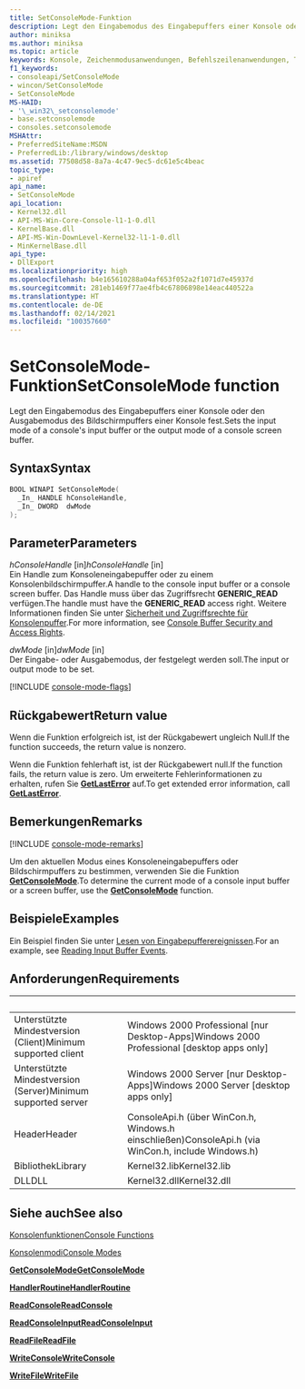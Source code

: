 ```yaml
---
title: SetConsoleMode-Funktion
description: Legt den Eingabemodus des Eingabepuffers einer Konsole oder den Ausgabemodus des Bildschirmpuffers einer Konsole fest.
author: miniksa
ms.author: miniksa
ms.topic: article
keywords: Konsole, Zeichenmodusanwendungen, Befehlszeilenanwendungen, Terminalanwendungen, Konsolen-API
f1_keywords:
- consoleapi/SetConsoleMode
- wincon/SetConsoleMode
- SetConsoleMode
MS-HAID:
- '\_win32\_setconsolemode'
- base.setconsolemode
- consoles.setconsolemode
MSHAttr:
- PreferredSiteName:MSDN
- PreferredLib:/library/windows/desktop
ms.assetid: 77508d58-8a7a-4c47-9ec5-dc61e5c4beac
topic_type:
- apiref
api_name:
- SetConsoleMode
api_location:
- Kernel32.dll
- API-MS-Win-Core-Console-l1-1-0.dll
- KernelBase.dll
- API-MS-Win-DownLevel-Kernel32-l1-1-0.dll
- MinKernelBase.dll
api_type:
- DllExport
ms.localizationpriority: high
ms.openlocfilehash: b4e165610288a04af653f052a2f1071d7e45937d
ms.sourcegitcommit: 281eb1469f77ae4fb4c67806898e14eac440522a
ms.translationtype: HT
ms.contentlocale: de-DE
ms.lasthandoff: 02/14/2021
ms.locfileid: "100357660"
---
```

# <a name="setconsolemode-function"></a><span data-ttu-id="9925f-104">SetConsoleMode-Funktion</span><span class="sxs-lookup"><span data-stu-id="9925f-104">SetConsoleMode function</span></span>

<span data-ttu-id="9925f-105">Legt den Eingabemodus des Eingabepuffers einer Konsole oder den Ausgabemodus des Bildschirmpuffers einer Konsole fest.</span><span class="sxs-lookup"><span data-stu-id="9925f-105">Sets the input mode of a console's input buffer or the output mode of a console screen buffer.</span></span>

## <a name="syntax"></a><span data-ttu-id="9925f-106">Syntax</span><span class="sxs-lookup"><span data-stu-id="9925f-106">Syntax</span></span>

```C
BOOL WINAPI SetConsoleMode(
  _In_ HANDLE hConsoleHandle,
  _In_ DWORD  dwMode
);
```

## <a name="parameters"></a><span data-ttu-id="9925f-107">Parameter</span><span class="sxs-lookup"><span data-stu-id="9925f-107">Parameters</span></span>

<span data-ttu-id="9925f-108">*hConsoleHandle* \[in\]</span><span class="sxs-lookup"><span data-stu-id="9925f-108">*hConsoleHandle* \[in\]</span></span>  
<span data-ttu-id="9925f-109">Ein Handle zum Konsoleneingabepuffer oder zu einem Konsolenbildschirmpuffer.</span><span class="sxs-lookup"><span data-stu-id="9925f-109">A handle to the console input buffer or a console screen buffer.</span></span> <span data-ttu-id="9925f-110">Das Handle muss über das Zugriffsrecht **GENERIC\_READ** verfügen.</span><span class="sxs-lookup"><span data-stu-id="9925f-110">The handle must have the **GENERIC\_READ** access right.</span></span> <span data-ttu-id="9925f-111">Weitere Informationen finden Sie unter [Sicherheit und Zugriffsrechte für Konsolenpuffer](console-buffer-security-and-access-rights.md).</span><span class="sxs-lookup"><span data-stu-id="9925f-111">For more information, see [Console Buffer Security and Access Rights](console-buffer-security-and-access-rights.md).</span></span>

<span data-ttu-id="9925f-112">*dwMode* \[in\]</span><span class="sxs-lookup"><span data-stu-id="9925f-112">*dwMode* \[in\]</span></span>  
<span data-ttu-id="9925f-113">Der Eingabe- oder Ausgabemodus, der festgelegt werden soll.</span><span class="sxs-lookup"><span data-stu-id="9925f-113">The input or output mode to be set.</span></span>

[!INCLUDE [console-mode-flags](./includes/console-mode-flags.md)]

## <a name="return-value"></a><span data-ttu-id="9925f-114">Rückgabewert</span><span class="sxs-lookup"><span data-stu-id="9925f-114">Return value</span></span>

<span data-ttu-id="9925f-115">Wenn die Funktion erfolgreich ist, ist der Rückgabewert ungleich Null.</span><span class="sxs-lookup"><span data-stu-id="9925f-115">If the function succeeds, the return value is nonzero.</span></span>

<span data-ttu-id="9925f-116">Wenn die Funktion fehlerhaft ist, ist der Rückgabewert null.</span><span class="sxs-lookup"><span data-stu-id="9925f-116">If the function fails, the return value is zero.</span></span> <span data-ttu-id="9925f-117">Um erweiterte Fehlerinformationen zu erhalten, rufen Sie [**GetLastError**](/windows/win32/api/errhandlingapi/nf-errhandlingapi-getlasterror) auf.</span><span class="sxs-lookup"><span data-stu-id="9925f-117">To get extended error information, call [**GetLastError**](/windows/win32/api/errhandlingapi/nf-errhandlingapi-getlasterror).</span></span>

## <a name="remarks"></a><span data-ttu-id="9925f-118">Bemerkungen</span><span class="sxs-lookup"><span data-stu-id="9925f-118">Remarks</span></span>

[!INCLUDE [console-mode-remarks](./includes/console-mode-remarks.md)]

<span data-ttu-id="9925f-119">Um den aktuellen Modus eines Konsoleneingabepuffers oder Bildschirmpuffers zu bestimmen, verwenden Sie die Funktion [**GetConsoleMode**](getconsolemode.md).</span><span class="sxs-lookup"><span data-stu-id="9925f-119">To determine the current mode of a console input buffer or a screen buffer, use the [**GetConsoleMode**](getconsolemode.md) function.</span></span>

## <a name="examples"></a><span data-ttu-id="9925f-120">Beispiele</span><span class="sxs-lookup"><span data-stu-id="9925f-120">Examples</span></span>

<span data-ttu-id="9925f-121">Ein Beispiel finden Sie unter [Lesen von Eingabepufferereignissen](reading-input-buffer-events.md).</span><span class="sxs-lookup"><span data-stu-id="9925f-121">For an example, see [Reading Input Buffer Events](reading-input-buffer-events.md).</span></span>

## <a name="requirements"></a><span data-ttu-id="9925f-122">Anforderungen</span><span class="sxs-lookup"><span data-stu-id="9925f-122">Requirements</span></span>

| &nbsp; | &nbsp; |
|-|-|
| <span data-ttu-id="9925f-123">Unterstützte Mindestversion (Client)</span><span class="sxs-lookup"><span data-stu-id="9925f-123">Minimum supported client</span></span> | <span data-ttu-id="9925f-124">Windows 2000 Professional \[nur Desktop-Apps\]</span><span class="sxs-lookup"><span data-stu-id="9925f-124">Windows 2000 Professional \[desktop apps only\]</span></span> |
| <span data-ttu-id="9925f-125">Unterstützte Mindestversion (Server)</span><span class="sxs-lookup"><span data-stu-id="9925f-125">Minimum supported server</span></span> | <span data-ttu-id="9925f-126">Windows 2000 Server \[nur Desktop-Apps\]</span><span class="sxs-lookup"><span data-stu-id="9925f-126">Windows 2000 Server \[desktop apps only\]</span></span> |
| <span data-ttu-id="9925f-127">Header</span><span class="sxs-lookup"><span data-stu-id="9925f-127">Header</span></span> | <span data-ttu-id="9925f-128">ConsoleApi.h (über WinCon.h, Windows.h einschließen)</span><span class="sxs-lookup"><span data-stu-id="9925f-128">ConsoleApi.h (via WinCon.h, include Windows.h)</span></span> |
| <span data-ttu-id="9925f-129">Bibliothek</span><span class="sxs-lookup"><span data-stu-id="9925f-129">Library</span></span> | <span data-ttu-id="9925f-130">Kernel32.lib</span><span class="sxs-lookup"><span data-stu-id="9925f-130">Kernel32.lib</span></span> |
| <span data-ttu-id="9925f-131">DLL</span><span class="sxs-lookup"><span data-stu-id="9925f-131">DLL</span></span> | <span data-ttu-id="9925f-132">Kernel32.dll</span><span class="sxs-lookup"><span data-stu-id="9925f-132">Kernel32.dll</span></span> |

## <a name="see-also"></a><span data-ttu-id="9925f-133">Siehe auch</span><span class="sxs-lookup"><span data-stu-id="9925f-133">See also</span></span>

[<span data-ttu-id="9925f-134">Konsolenfunktionen</span><span class="sxs-lookup"><span data-stu-id="9925f-134">Console Functions</span></span>](console-functions.md)

[<span data-ttu-id="9925f-135">Konsolenmodi</span><span class="sxs-lookup"><span data-stu-id="9925f-135">Console Modes</span></span>](console-modes.md)

[<span data-ttu-id="9925f-136">**GetConsoleMode**</span><span class="sxs-lookup"><span data-stu-id="9925f-136">**GetConsoleMode**</span></span>](getconsolemode.md)

[<span data-ttu-id="9925f-137">**HandlerRoutine**</span><span class="sxs-lookup"><span data-stu-id="9925f-137">**HandlerRoutine**</span></span>](handlerroutine.md)

[<span data-ttu-id="9925f-138">**ReadConsole**</span><span class="sxs-lookup"><span data-stu-id="9925f-138">**ReadConsole**</span></span>](readconsole.md)

[<span data-ttu-id="9925f-139">**ReadConsoleInput**</span><span class="sxs-lookup"><span data-stu-id="9925f-139">**ReadConsoleInput**</span></span>](readconsoleinput.md)

[<span data-ttu-id="9925f-140">**ReadFile**</span><span class="sxs-lookup"><span data-stu-id="9925f-140">**ReadFile**</span></span>](/windows/win32/api/fileapi/nf-fileapi-readfile)

[<span data-ttu-id="9925f-141">**WriteConsole**</span><span class="sxs-lookup"><span data-stu-id="9925f-141">**WriteConsole**</span></span>](writeconsole.md)

[<span data-ttu-id="9925f-142">**WriteFile**</span><span class="sxs-lookup"><span data-stu-id="9925f-142">**WriteFile**</span></span>](/windows/win32/api/fileapi/nf-fileapi-writefile)